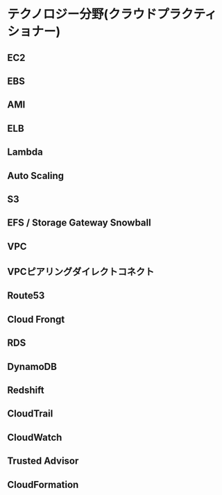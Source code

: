 # テクノロジー分野(クラウドプラクティショナー)

## EC2
## EBS
## AMI
## ELB
## Lambda
## Auto Scaling
## S3
## EFS / Storage Gateway Snowball
## VPC
## VPCピアリングダイレクトコネクト
## Route53
## Cloud Frongt
## RDS
## DynamoDB
## Redshift
## CloudTrail
## CloudWatch
## Trusted Advisor
## CloudFormation
